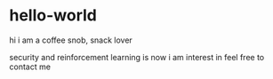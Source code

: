 # hello-world
hi i am a coffee snob, snack lover

security and reinforcement learning is now i am interest in
feel free to contact me
